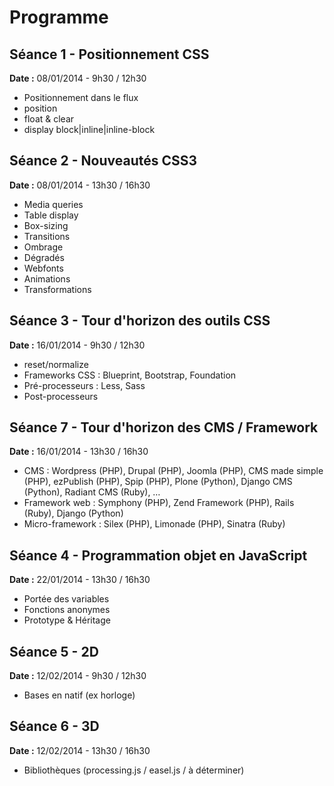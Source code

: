 # Programme


## Séance 1 - Positionnement CSS

**Date :** 08/01/2014 - 9h30 / 12h30

* Positionnement dans le flux
* position
* float & clear
* display block|inline|inline-block


## Séance 2 - Nouveautés CSS3

**Date :** 08/01/2014 - 13h30 / 16h30

* Media queries
* Table display
* Box-sizing
* Transitions
* Ombrage
* Dégradés
* Webfonts
* Animations
* Transformations


## Séance 3 - Tour d'horizon des outils CSS

**Date :** 16/01/2014 - 9h30 / 12h30

* reset/normalize
* Frameworks CSS : Blueprint, Bootstrap, Foundation
* Pré-processeurs : Less, Sass
* Post-processeurs


## Séance 7 - Tour d'horizon des CMS / Framework

**Date :** 16/01/2014 - 13h30 / 16h30

* CMS : Wordpress (PHP), Drupal (PHP), Joomla (PHP), CMS made simple (PHP), ezPublish (PHP), Spip (PHP), Plone (Python), Django CMS (Python), Radiant CMS (Ruby), …
* Framework web : Symphony (PHP), Zend Framework (PHP), Rails (Ruby), Django (Python)
* Micro-framework : Silex (PHP), Limonade (PHP), Sinatra (Ruby)


## Séance 4 - Programmation objet en JavaScript

**Date :** 22/01/2014 - 13h30 / 16h30

* Portée des variables
* Fonctions anonymes
* Prototype & Héritage


## Séance 5 - <canvas> 2D

**Date :** 12/02/2014 - 9h30 / 12h30

* Bases en natif (ex horloge)


## Séance 6 - <canvas> 3D

**Date :** 12/02/2014 - 13h30 / 16h30

* Bibliothèques (processing.js / easel.js / à déterminer)
